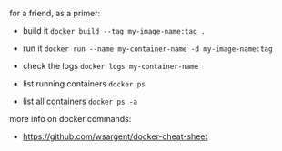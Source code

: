 for a friend, as a primer:


* build it
`docker build --tag my-image-name:tag .`

* run it
`docker run --name my-container-name -d my-image-name:tag`


* check the logs
`docker logs my-container-name`

* list running containers
`docker ps`

* list all containers
`docker ps -a`



more info on docker commands:
* https://github.com/wsargent/docker-cheat-sheet


